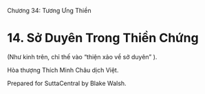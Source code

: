  

Chương 34: Tương Ưng Thiền

# 14\. Sở Duyên Trong Thiền Chứng

(Như kinh trên, chỉ thế vào “thiện xảo về sở duyên” ).

Hòa thượng Thích Minh Châu dịch Việt.

Prepared for SuttaCentral by Blake Walsh.